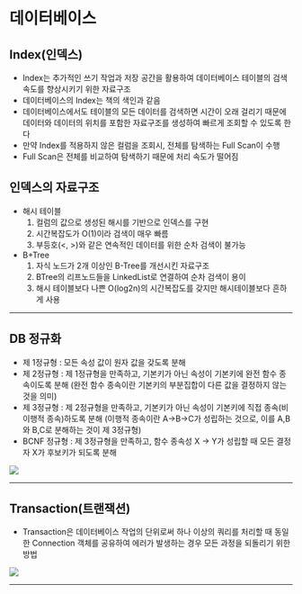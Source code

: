 # 데이터베이스

## Index(인덱스)
 - Index는 추가적인 쓰기 작업과 저장 공간을 활용하여 데이터베이스 테이블의 검색 속도를 향상시키기 위한 자료구조
 - 데이터베이스의 Index는 책의 색인과 같음
 - 데이터베이스에서도 테이블의 모든 데이터를 검색하면 시간이 오래 걸리기 때문에 데이터와 데이터의 위치를 포함한 자료구조를 생성하여 빠르게 조회할 수 있도록 한다
 - 만약 Index를 적용하지 않은 컬럼을 조회시, 전체를 탐색하는 Full Scan이 수행
 - Full Scan은 전체를 비교하여 탐색하기 때문에 처리 속도가 떨어짐

## 인덱스의 자료구조
 - 해시 테이블
    1. 컬럼의 값으로 생성된 해시를 기반으로 인덱스를 구현
    2. 시간복잡도가 O(1)이라 검색이 매우 빠름
    3. 부등호(<, >)와 같은 연속적인 데이터를 위한 순차 검색이 불가능
 - B+Tree
    1. 자식 노드가 2개 이상인 B-Tree를 개선시킨 자료구조
    2. BTree의 리프노드들을 LinkedList로 연결하여 순차 검색이 용이
    3. 해시 테이블보다 나쁜 O(log2n)의 시간복잡도를 갖지만 해시테이블보다 흔하게 사용
<hr>

## DB 정규화
 - 제 1정규형 : 모든 속성 값이 원자 값을 갖도록 분해
 - 제 2정규형 : 제 1정규형을 만족하고, 기본키가 아닌 속성이 기본키에 완전 함수 종속이도록 분해 (완전 함수 종속이란 기본키의 부분집합이 다른 값을 결정하지 않는 것을 의미)
 - 제 3정규형 : 제 2정규형을 만족하고, 기본키가 아닌 속성이 기본키에 직접 종속(비이행적 종속)하도록 분해 (이행적 종속이란 A->B->C가 성립하는 것으로, 이를 A,B와 B,C로 분해하는 것이 제 3정규형)
 - BCNF 정규형 : 제 3정규형을 만족하고, 함수 종속성 X -> Y가 성립할 때 모든 결정자 X가 후보키가 되도록 분해
<img src="https://images.velog.io/images/bsjp400/post/140f510e-26ed-4807-a517-bc0b9a902c69/image.png">
<hr>

## Transaction(트랜잭션)
 - Transaction은 데이터베이스 작업의 단위로써 하나 이상의 쿼리를 처리할 때 동일한 Connection 객체를 공유하여 에러가 발생하는 경우 모든 과정을 되돌리기 위한 방법
<img src="https://images.velog.io/images/jinho0705/post/6a8ec4c2-329d-42e4-9bbf-122f59d4df12/transaction-status.png">
<hr>

